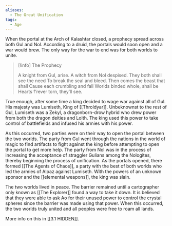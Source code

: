 ```yaml
---
aliases:
  - The Great Unification
tags:
  - Age
---
```

When the portal at the Arch of Kalashtar closed, a prophecy spread across both Gul and Nol. According to a druid, the portals would soon open and a war would brew. The only way for the war to end was for both worlds to unite.

> [!info] The Prophecy
> 
> A knight from Gul, arise.
> A witch from Nol despised.
> They both shall see the need
> To break the seal and bleed.
> Then comes the beast that shall
> Cause each crumbling and fall
> Worlds binded whole, shall be
> Hearts f’rever torn, they’ll see.

True enough, after some time a king decided to wage war against all of Gul. His majesty was Lumiseth, King of [[Throldyar]]. Unbeknownst to the rest of Gul, Lumiseth was a Zekyl, a dragonborn-drow hybrid who drew power from both the dragon deities and Lolth. The king used this power to take control of battlefields and infused his armies with his power.

As this occurred, two parties were on their way to open the portal between the two worlds. The party from Gul went through the nations in the world of magic to find artifacts to fight against the king before attempting to open the portal to get more help. The party from Nol was in the process of increasing the acceptance of straggler Gulians among the Nologites, thereby beginning the process of unification. As the portals opened, there formed [[The Agents of Chaos]], a party with the best of both worlds who led the armies of Alpaz against Lumiseth. With the powers of an unknown sponsor and the [[elemental weapons]], the king was slain.

The two worlds lived in peace. The barrier remained until a cartographer only known as [[The Explorer]] found a way to take it down. It is believed that they were able to ask Ao for their unused power to control the crystal spheres since the barrier was made using that power. When this occurred, the two worlds truly united and all peoples were free to roam all lands.

More info on this in [[3.1 HIDDEN]].